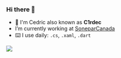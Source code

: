 ### Hi there 👋

- 🏃 I'm Cedric also known as **C1rdec**
- I’m currently working at [SoneparCanada](https://soneparcanada.com/)
- ⌨️ I use daily: `.cs`, `.xaml`, `.dart`
<!--
**C1rdec/C1rdec** is a ✨ _special_ ✨ repository because its `README.md` (this file) appears on your GitHub profile.

Here are some ideas to get you started:

- 🔭 I’m currently working on ...
- 🌱 I’m currently learning ...
- 👯 I’m looking to collaborate on ...
- 🤔 I’m looking for help with ...
- 💬 Ask me about ...
- 📫 How to reach me: ...
- 😄 Pronouns: ...
- ⚡ Fun fact: ...
-->

[![](https://github-readme-stats.vercel.app/api?username=C1rdec&show_icons=true&hide_title=true&theme=nightowl)](https://github.com/C1rdec)
